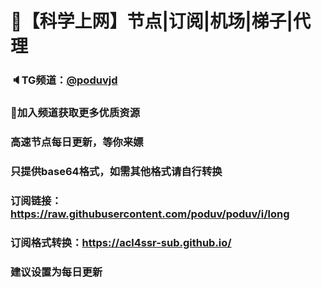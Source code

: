 # 🚀【科学上网】节点|订阅|机场|梯子|代理
### 🔈TG频道：[@poduvjd](https://t.me/poduvjd/) 
### 🔔加入频道获取更多优质资源<br />
### 高速节点每日更新，等你来嫖<br />
### 只提供base64格式，如需其他格式请自行转换
### 订阅链接：https://raw.githubusercontent.com/poduv/poduv/i/long<br />
### 订阅格式转换：https://acl4ssr-sub.github.io/
### 建议设置为每日更新
